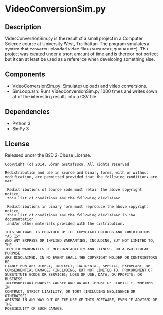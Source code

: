 VideoConversionSim.py
=====================

Description
-----------
VideoConversionSim.py is the result of a small project in a Computer Science
course at University West, Trollhättan. The program simulates a system that
converts uploaded video files (resources, queues etc). This project was created
under a short amount of time and is therefor not perfect but it can at least be
used as a reference when developing something else.

Components
----------
- VideoConversionSim.py: Simulates uploads and video conversions.
- SimLoop.zsh: Runs VideoConversionSim.py 1000 times and writes down all of the
  interesting results into a CSV file.

Dependencies
------------
- Python 3
- SimPy 3

License
-------
Released under the BSD 2-Clause License.

    Copyright (c) 2014, Göran Gustafsson. All rights reserved.

    Redistribution and use in source and binary forms, with or without
    modification, are permitted provided that the following conditions are met:

     Redistributions of source code must retain the above copyright notice,
     this list of conditions and the following disclaimer.

     Redistributions in binary form must reproduce the above copyright notice,
     this list of conditions and the following disclaimer in the documentation
     and/or other materials provided with the distribution.

    THIS SOFTWARE IS PROVIDED BY THE COPYRIGHT HOLDERS AND CONTRIBUTORS "AS IS"
    AND ANY EXPRESS OR IMPLIED WARRANTIES, INCLUDING, BUT NOT LIMITED TO, THE
    IMPLIED WARRANTIES OF MERCHANTABILITY AND FITNESS FOR A PARTICULAR PURPOSE
    ARE DISCLAIMED. IN NO EVENT SHALL THE COPYRIGHT HOLDER OR CONTRIBUTORS BE
    LIABLE FOR ANY DIRECT, INDIRECT, INCIDENTAL, SPECIAL, EXEMPLARY, OR
    CONSEQUENTIAL DAMAGES (INCLUDING, BUT NOT LIMITED TO, PROCUREMENT OF
    SUBSTITUTE GOODS OR SERVICES; LOSS OF USE, DATA, OR PROFITS; OR BUSINESS
    INTERRUPTION) HOWEVER CAUSED AND ON ANY THEORY OF LIABILITY, WHETHER IN
    CONTRACT, STRICT LIABILITY, OR TORT (INCLUDING NEGLIGENCE OR OTHERWISE)
    ARISING IN ANY WAY OUT OF THE USE OF THIS SOFTWARE, EVEN IF ADVISED OF THE
    POSSIBILITY OF SUCH DAMAGE.
